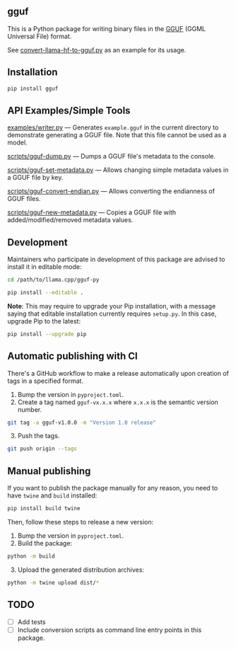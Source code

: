 ## gguf

This is a Python package for writing binary files in the [GGUF](https://github.com/ggerganov/ggml/pull/302)
(GGML Universal File) format.

See [convert-llama-hf-to-gguf.py](https://github.com/ggerganov/llama.cpp/blob/master/convert-hf-to-gguf.py)
as an example for its usage.

## Installation
```sh
pip install gguf
```

## API Examples/Simple Tools

[examples/writer.py](https://github.com/ggerganov/llama.cpp/blob/master/gguf-py/examples/writer.py) — Generates `example.gguf` in the current directory to demonstrate generating a GGUF file. Note that this file cannot be used as a model.

[scripts/gguf-dump.py](https://github.com/ggerganov/llama.cpp/blob/master/gguf-py/scripts/gguf-dump.py) — Dumps a GGUF file's metadata to the console.

[scripts/gguf-set-metadata.py](https://github.com/ggerganov/llama.cpp/blob/master/gguf-py/scripts/gguf-set-metadata.py) — Allows changing simple metadata values in a GGUF file by key.

[scripts/gguf-convert-endian.py](https://github.com/ggerganov/llama.cpp/blob/master/gguf-py/scripts/gguf-convert-endian.py) — Allows converting the endianness of GGUF files.

[scripts/gguf-new-metadata.py](https://github.com/ggerganov/llama.cpp/blob/master/gguf-py/scripts/gguf-new-metadata.py) — Copies a GGUF file with added/modified/removed metadata values.

## Development
Maintainers who participate in development of this package are advised to install it in editable mode:

```sh
cd /path/to/llama.cpp/gguf-py

pip install --editable .
```

**Note**: This may require to upgrade your Pip installation, with a message saying that editable installation currently requires `setup.py`.
In this case, upgrade Pip to the latest:

```sh
pip install --upgrade pip
```

## Automatic publishing with CI

There's a GitHub workflow to make a release automatically upon creation of tags in a specified format.

1. Bump the version in `pyproject.toml`.
2. Create a tag named `gguf-vx.x.x` where `x.x.x` is the semantic version number.

```sh
git tag -a gguf-v1.0.0 -m "Version 1.0 release"
```

3. Push the tags.

```sh
git push origin --tags
```

## Manual publishing
If you want to publish the package manually for any reason, you need to have `twine` and `build` installed:

```sh
pip install build twine
```

Then, follow these steps to release a new version:

1. Bump the version in `pyproject.toml`.
2. Build the package:

```sh
python -m build
```

3. Upload the generated distribution archives:

```sh
python -m twine upload dist/*
```

## TODO
- [ ] Add tests
- [ ] Include conversion scripts as command line entry points in this package.
